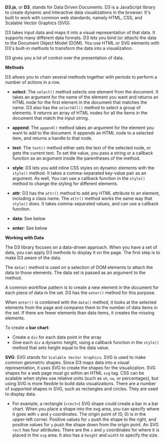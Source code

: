 **D3.js**, or **D3**, stands for Data Driven Documents. D3 is a JavaScript library to create dynamic and interactive data visualizations in the browser. It's built to work with common web standards, namely HTML, CSS, and Scalable Vector Graphics (SVG).

D3 takes input data and maps it into a visual representation of that data. It supports many different data formats. D3 lets you bind (or attach) the data to the Document Object Model (DOM). You use HTML or SVG elements with D3's built-in methods to transform the data into a visualization.

D3 gives you a lot of control over the presentation of data.

**Methods**

D3 allows you to chain several methods together with periods to perform a number of actions in a row.

- **select**: The `select()` method selects one element from the document. It takes an argument for the name of the element you want and returns an HTML node for the first element in the document that matches the name. D3 also has the `selectAll()` method to select a group of elements. It returns an array of HTML nodes for all the items in the document that match the input string.

- **append**: The `append()` method takes an argument for the element you want to add to the document. It appends an HTML node to a selected item, and returns a handle to that node.

- **text**: The `text()` method either sets the text of the selected node, or gets the current text. To set the value, you pass a string or a callback function as an argument inside the parentheses of the method.

- **style**: D3 lets you add inline CSS styles on dynamic elements with the `style()` method. It takes a comma-separated key-value pair as an argument. As well, You can use a callback function in the `style()` method to change the styling for different elements.

- **attr**: D3 has the `attr()` method to add any HTML attribute to an element, including a class name. The `attr()` method works the same way that `style()` does. It takes comma-separated values, and can use a callback function.

- **data**: See below

- **enter**: See below

**Working with Data**

The D3 library focuses on a data-driven approach. When you have a set of data, you can apply D3 methods to display it on the page. The first step is to make D3 aware of the data.

The `data()` method is used on a selection of DOM elements to attach the data to those elements. The data set is passed as an argument to the method.

A common workflow pattern is to create a new element in the document for each piece of data in the set. D3 has the `enter()` method for this purpose.

When `enter()` is combined with the `data()` method, it looks at the selected elements from the page and compares them to the number of data items in the set. If there are fewer elements than data items, it creates the missing elements.

To create a **bar chart**:
  - Create a `div` for each data point in the array
  - Give each `div` a dynamic height, using a callback function in the `style()` method that sets height equal to the data value.

**SVG**: SVG stands for `Scalable Vector Graphics`. SVG is used to make common geometric shapes. Since D3 maps data into a visual representation, it uses SVG to create the shapes for the visualization. SVG shapes for a web page must go within an HTML `svg` tag. CSS can be scalable when styles use relative units (such as `vh`, `vw`, or percentages), but using SVG is more flexible to build data visualizations. There are a number of supported shapes in SVG, such as rectangles and circles. They are used to display data.
- For example, a rectangle (`<rect>`) SVG shape could create a bar in a bar chart. When you place a shape into the svg area, you can specify where it goes with `x` and `y` coordinates. The origin point of (0, 0) is in the upper-left corner. Positive values for `x` push the shape to the right, and positive values for `y` push the shape down from the origin point.
An SVG `rect` has four attributes. There are the `x` and `y` coordinates for where it is placed in the `svg` area. It also has a `height` and `width` to specify the size.
